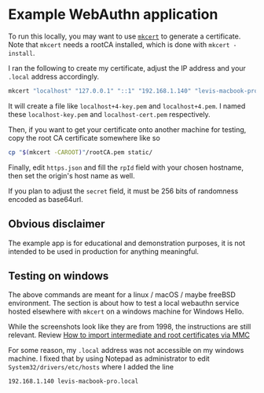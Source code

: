 # Example WebAuthn application

To run this locally, you may want to use
[`mkcert`](https://github.com/FiloSottile/mkcert) to generate a certificate.
Note that `mkcert` needs a rootCA installed, which is done with
`mkcert -install`.

I ran the following to create my certificate, adjust the IP address and your
`.local` address accordingly.

```bash
mkcert "localhost" "127.0.0.1" "::1" "192.168.1.140" "levis-macbook-pro.local"
```

It will create a file like `localhost+4-key.pem` and `localhost+4.pem`. I named
these `localhost-key.pem` and `localhost-cert.pem` respectively.

Then, if you want to get your certificate onto another machine for testing, copy
the root CA certificate somewhere like so

```bash
cp "$(mkcert -CAROOT)"/rootCA.pem static/
```

Finally, edit `https.json` and fill the `rpId` field with your chosen hostname,
then set the origin's host name as well.

If you plan to adjust the `secret` field, it must be 256 bits of randomness
encoded as base64url.

## Obvious disclaimer

The example app is for educational and demonstration purposes, it is not
intended to be used in production for anything meaningful.

## Testing on windows

The above commands are meant for a linux / macOS / maybe freeBSD environment.
The section is about how to test a local webauthn service hosted elsewhere with
`mkcert` on a windows machine for Windows Hello.

While the screenshots look like they are from 1998, the instructions are still
relevant. Review
[How to import intermediate and root certificates via MMC](https://www.ssls.com/knowledgebase/how-to-import-intermediate-and-root-certificates-via-mmc/)

For some reason, my `.local` address was not accessible on my windows machine. I
fixed that by using Notepad as administrator to edit
`System32/drivers/etc/hosts` where I added the line

```
192.168.1.140 levis-macbook-pro.local
```
